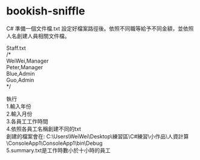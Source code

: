 # bookish-sniffle
C# 準備一個文件檔.txt 設定好檔案路徑後。依照不同職等給予不同金額，並依照人名創建人員相關文件檔。  

Staff.txt  
/*  
WeiWei,Manager  
Peter,Manager  
Blue,Admin  
Guo,Admin  
*/

執行  
1.輸入年份  
2.輸入月份  
3.各員工工作時間  
4.依照各員工名稱創建不同的txt  
創建的檔案會在: C:\Users\WeiWei\Desktop\練習區\C#練習\小作品\人資計算\ConsoleApp1\ConsoleApp1\bin\Debug  
5.summary.txt是工作時數小於十小時的員工
